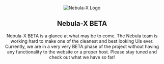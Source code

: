 <p align="center">
  <img src="https://raw.githubusercontent.com/Nebula-X-development/Nebula-X-Beta/main/big%20logo%20.png" alt="Nebula-X Logo">
</p>

<h2 align="center">Nebula-X BETA</h2>

<p align="center">
  Nebula-X BETA is a glance at what may be to come. The Nebula team is working hard to make one of the cleanest and best looking UIs ever. Currently, we are in a very very BETA phase of the project without having any functionality to the website or a proper host. Please stay tuned and check out what we have so far!
</p>

